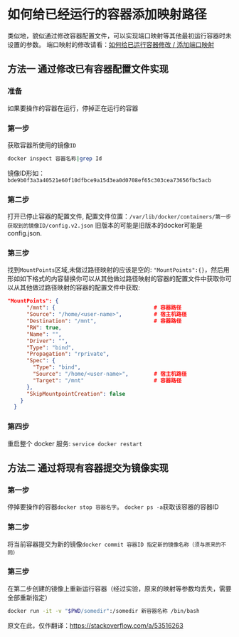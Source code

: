 # 如何给已经运行的容器添加映射路径


类似地，貌似通过修改容器配置文件，可以实现端口映射等其他最初运行容器时未设置的参数。
端口映射的修改请看：[如何给已运行容器修改 / 添加端口映射](http://www.baidu.com/Docker/30.html)

## 方法一 通过修改已有容器配置文件实现

### 准备

如果要操作的容器在运行，停掉正在运行的容器

### 第一步

获取容器所使用的镜像`ID`

```bash
docker inspect 容器名称|grep Id
```

镜像ID形如：`bde9b0f3a3a40521e60f10dfbce9a15d3ea0d0708ef65c303cea73656fbc5acb`

### 第二步

打开已停止容器的配置文件, 配置文件位置：`/var/lib/docker/containers/第一步获取到的镜像ID/config.v2.json` 旧版本的可能是旧版本的docker可能是config.json.

### 第三步

找到`MountPoints`区域,未做过路径映射的应该是空的: `"MountPoints":{}`，然后用形如如下格式的内容替换你可以从其他做过路径映射的容器的配置文件中获取你可以从其他做过路径映射的容器的配置文件中获取:

```json
"MountPoints": {
      "/mnt": {                               # 容器路径
      "Source": "/home/<user-name>",          # 宿主机路径
      "Destination": "/mnt",                  # 容器路径
      "RW": true,
      "Name": "",
      "Driver": "",
      "Type": "bind",
      "Propagation": "rprivate",
      "Spec": {
        "Type": "bind",
        "Source": "/home/<user-name>",        # 宿主机路径
        "Target": "/mnt"                      # 容器路径
      },
      "SkipMountpointCreation": false
    }
  }
```

### 第四步

重启整个 docker 服务: `service docker restart`

## 方法二 通过将现有容器提交为镜像实现

### 第一步

停掉要操作的容器`docker stop 容器名字`。
`docker ps -a`获取该容器的容器ID

### 第二步

将当前容器提交为新的镜像`docker commit 容器ID 指定新的镜像名称（须与原来的不同）`

### 第三步

在第二步创建的镜像上重新运行容器（经过实验，原来的映射等参数均丢失，需要全部重新指定）

```bash
docker run -it -v "$PWD/somedir":/somedir 新容器名称 /bin/bash
```

原文在此，仅作翻译：https://stackoverflow.com/a/53516263

